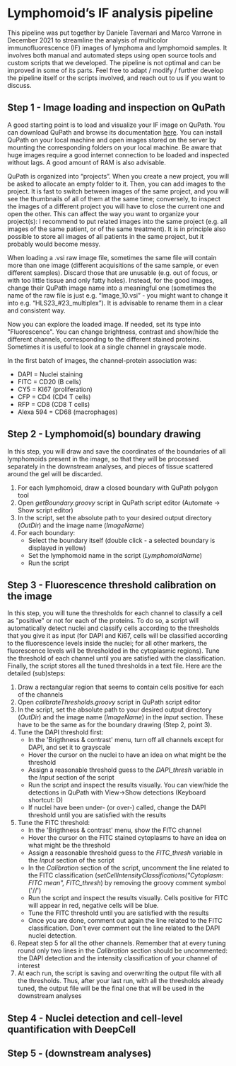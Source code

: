 # Lymphomoid’s IF analysis pipeline
This pipeline was put together by Daniele Tavernari and Marco Varrone in December 2021 to streamline the analysis of multicolor immunofluorescence (IF) images of lymphoma and lymphomoid samples. It involves both manual and automated steps using open source tools and custom scripts that we developed. The pipeline is not optimal and can be improved in some of its parts. Feel free to adapt / modify / further develop the pipeline itself or the scripts involved, and reach out to us if you want to discuss.

## Step 1 - Image loading and inspection on QuPath
A good starting point is to load and visualize your IF image on QuPath. You can download QuPath and browse its documentation [here](https://qupath.github.io/). You can install QuPath on your local machine and open images stored on the server by mounting the corresponding folders on your local machine. Be aware that huge images require a good internet connection to be loaded and inspected without lags. A good amount of RAM is also advisable. 

QuPath is organized into “projects”. When you create a new project, you will be asked to allocate an empty folder to it. Then, you can add images to the project. It is fast to switch between images of the same project, and you will see the thumbnails of all of them at the same time; conversely, to inspect the images of a different project you will have to close the current one and open the other. This can affect the way you want to organize your project(s): I recommend to put related images into the same project (e.g. all images of the same patient, or of the same treatment). It is in principle also possible to store all images of all patients in the same project, but it probably would become messy.

When loading a .vsi raw image file, sometimes the same file will contain more than one image (different acquisitions of the same sample, or even different samples). Discard those that are unusable (e.g. out of focus, or with too little tissue and only fatty holes). Instead, for the good images, change their QuPath image name into a meaningful one (sometimes the name of the raw file is just e.g. “Image_10.vsi” - you might want to change it into e.g. “HLS23_#23_multiplex”).  It is advisable to rename them in a clear and consistent way.

Now you can explore the loaded image. If needed, set its type into "Fluorescence". You can change brightness, contrast and show/hide the different channels, corresponding to the different stained proteins. Sometimes it is useful to look at a single channel in grayscale mode. 

In the first batch of images, the channel-protein association was: 
* DAPI = Nuclei staining
* FITC = CD20 (B cells)
* CY5 = KI67 (proliferation)
* CFP = CD4 (CD4 T cells)
* RFP = CD8 (CD8 T cells)
* Alexa 594 = CD68 (macrophages)


## Step 2 - Lymphomoid(s) boundary drawing
In this step, you will draw and save the coordinates of the boundaries of all lymphomoids present in the image, so that they will be processed separately in the downstream analyses, and pieces of tissue scattered around the gel will be discarded.
1. For each lymphomoid, draw a closed boundary with QuPath polygon tool
2. Open _getBoundary.groovy_ script in QuPath script editor (Automate -> Show script editor)
3. In the script, set the absolute path to your desired output directory (_OutDir_) and the image name (_ImageName_)
4. For each boundary:
   * Select the boundary itself (double click - a selected boundary is displayed in yellow)
   * Set the lymphomoid name in the script (_LymphomoidName_)
   * Run the script


## Step 3 - Fluorescence threshold calibration on the image
In this step, you will tune the thresholds for each channel to classify a cell as "positive" or not for each of the proteins. To do so, a script will automatically detect nuclei and classify cells according to the thresholds that you give it as input (for DAPI and Ki67, cells will be classified according to the fluorescence levels inside the nuclei; for all other markers, the fluorescence levels will be thresholded in the cytoplasmic regions). Tune the threshold of each channel until you are satisfied with the classification. Finally, the script stores all the tuned thresholds in a text file. Here are the detailed (sub)steps:
1. Draw a rectangular region that seems to contain cells positive for each of the channels
2. Open _calibrateThresholds.groovy_ script in QuPath script editor
3. In the script, set the absolute path to your desired output directory (_OutDir_) and the image name (_ImageName_) in the _Input_ section. These have to be the same as for the boundary drawing (Step 2, point 3).
4. Tune the DAPI threshold first:
   * In the 'Brigthness & contrast' menu, turn off all channels except for DAPI, and set it to grayscale
   * Hover the cursor on the nuclei to have an idea on what might be the threshold
   * Assign a reasonable threshold guess to the _DAPI_thresh_ variable in the _Input_ section of the script
   * Run the script and inspect the results visually. You can view/hide the detections in QuPath with View->Show detections (Keyboard shortcut: D)
   * If nuclei have been under- (or over-) called, change the DAPI threshold until you are satisfied with the results
5. Tune the FITC threshold:
   * In the 'Brigthness & contrast' menu, show the FITC channel
   * Hover the cursor on the FITC stained cytoplasms to have an idea on what might be the threshold
   * Assign a reasonable threshold guess to the _FITC_thresh_ variable in the _Input_ section of the script
   * In the _Calibration_ section of the script, uncomment the line related to the FITC classification (_setCellIntensityClassifications("Cytoplasm: FITC mean", FITC_thresh_) by removing the groovy comment symbol ('//') 
   * Run the script and inspect the results visually. Cells positive for FITC will appear in red, negative cells will be blue.
   * Tune the FITC threshold until you are satisfied with the results
   * Once you are done, comment out again the line related to the FITC classification. Don't ever comment out the line related to the DAPI nuclei detection.
6. Repeat step 5 for all the other channels. Remember that at every tuning round only two lines in the _Calibration_ section should be uncommented: the DAPI detection and the intensity classification of your channel of interest
7. At each run, the script is saving and overwriting the output file with all the thresholds. Thus, after your last run, with all the thresholds already tuned, the output file will be the final one that will be used in the downstream analyses

## Step 4 - Nuclei detection and cell-level quantification with DeepCell

## Step 5 - (downstream analyses)


